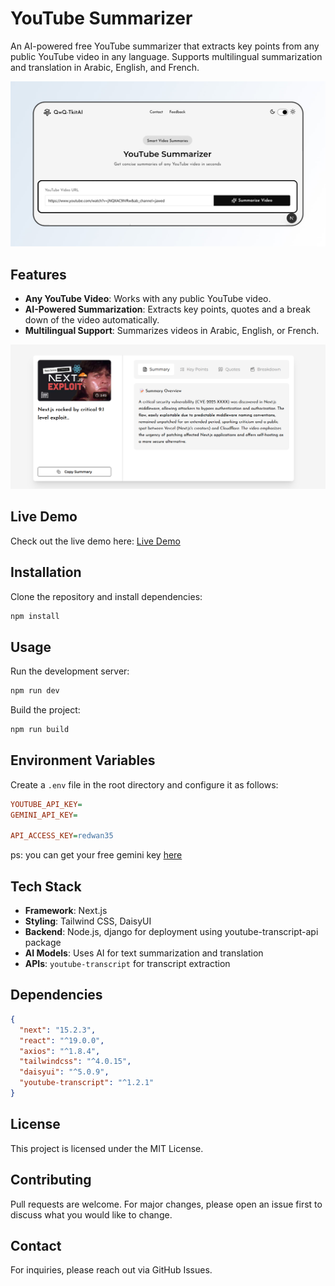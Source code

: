 # YouTube Summarizer

An AI-powered free YouTube summarizer that extracts key points from any public YouTube video in any language. Supports multilingual summarization and translation in Arabic, English, and French.

<img src="public/opgraph-image.jpg" alt="Alt text" > 

## Features

- **Any YouTube Video**: Works with any public YouTube video.
- **AI-Powered Summarization**: Extracts key points, quotes and a break down of the video automatically.
- **Multilingual Support**: Summarizes videos in Arabic, English, or French.

<img src="public/preview1.png" alt="preview1" >

## Live Demo

Check out the live demo here: [Live Demo](https://qwqtoolkit-68fg376ix-redouaneabdlhs-projects.vercel.app/)

## Installation

Clone the repository and install dependencies:

```sh
npm install
```

## Usage

Run the development server:

```sh
npm run dev
```

Build the project:

```sh
npm run build
```

## Environment Variables

Create a `.env` file in the root directory and configure it as follows:

```ini
YOUTUBE_API_KEY= 
GEMINI_API_KEY=

API_ACCESS_KEY=redwan35
```
ps: you can get your free gemini key [here](https://aistudio.google.com/)

## Tech Stack

- **Framework**: Next.js
- **Styling**: Tailwind CSS, DaisyUI
- **Backend**: Node.js, django for deployment using youtube-transcript-api package 
- **AI Models**: Uses AI for text summarization and translation
- **APIs**: `youtube-transcript` for transcript extraction

## Dependencies

```json
{
  "next": "15.2.3",
  "react": "^19.0.0",
  "axios": "^1.8.4",
  "tailwindcss": "^4.0.15",
  "daisyui": "^5.0.9",
  "youtube-transcript": "^1.2.1"
}
```

## License

This project is licensed under the MIT License.

## Contributing

Pull requests are welcome. For major changes, please open an issue first to discuss what you would like to change.

## Contact

For inquiries, please reach out via GitHub Issues.





